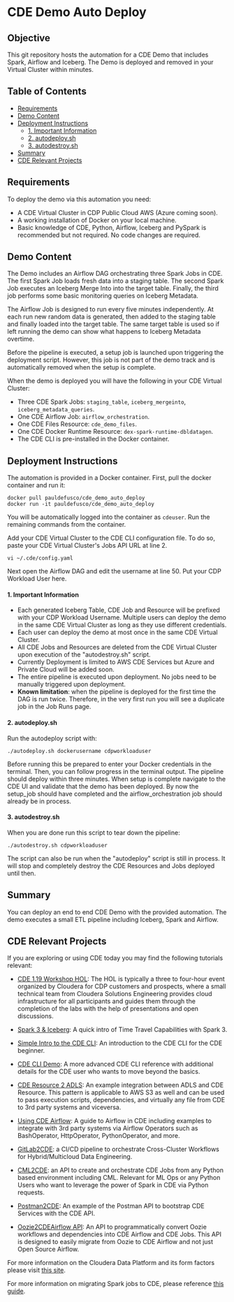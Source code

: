 # CDE Demo Auto Deploy

## Objective

This git repository hosts the automation for a CDE Demo that includes Spark, Airflow and Iceberg. The Demo is deployed and removed in your Virtual Cluster within minutes.


## Table of Contents

* [Requirements](https://github.com/pdefusco/CDE_Demo_Auto_Deploy#requirements)
* [Demo Content](https://github.com/pdefusco/CDE_Demo_Auto_Deploy#demo-content)
* [Deployment Instructions](https://github.com/pdefusco/CDE_Demo_Auto_Deploy#deployment-instructions)
  * [1. Important Information](https://github.com/pdefusco/CDE_Demo_Auto_Deploy#1-important-information)
  * [2. autodeploy.sh](https://github.com/pdefusco/CDE_Demo_Auto_Deploy#2-autodeploysh)
  * [3. autodestroy.sh](https://github.com/pdefusco/CDE_Demo_Auto_Deploy#3-autodestroysh)
* [Summary](https://github.com/pdefusco/CDE_Demo_Auto_Deploy#summary)
* [CDE Relevant Projects](https://github.com/pdefusco/CDE_Demo_Auto_Deploy#cde-relevant-projects)


## Requirements

To deploy the demo via this automation you need:

* A CDE Virtual Cluster in CDP Public Cloud AWS (Azure coming soon).
* A working installation of Docker on your local machine.
* Basic knowledge of CDE, Python, Airflow, Iceberg and PySpark is recommended but not required. No code changes are required.


## Demo Content

The Demo includes an Airflow DAG orchestrating three Spark Jobs in CDE. The first Spark Job loads fresh data into a staging table. The second Spark Job executes an Iceberg Merge Into into the target table. Finally, the third job performs some basic monitoring queries on Iceberg Metadata.

The Airflow Job is designed to run every five minutes independently. At each run new random data is generated, then added to the staging table and finally loaded into the target table. The same target table is used so if left running the demo can show what happens to Iceberg Metadata overtime.

Before the pipeline is executed, a setup job is launched upon triggering the deployment script. However, this job is not part of the demo track and is automatically removed when the setup is complete.

When the demo is deployed you will have the following in your CDE Virtual Cluster:

* Three CDE Spark Jobs: ```staging_table```, ```iceberg_mergeinto```, ```iceberg_metadata_queries```.
* One CDE Airflow Job: ```airflow_orchestration```.
* One CDE Files Resource: ```cde_demo_files```.
* One CDE Docker Runtime Resource: ```dex-spark-runtime-dbldatagen```.
* The CDE CLI is pre-installed in the Docker container.


## Deployment Instructions

The automation is provided in a Docker container. First, pull the docker container and run it:

```
docker pull pauldefusco/cde_demo_auto_deploy
docker run -it pauldefusco/cde_demo_auto_deploy
```

You will be automatically logged into the container as ```cdeuser```. Run the remaining commands from the container.

Add your CDE Virtual Cluster to the CDE CLI configuration file. To do so, paste your CDE Virtual Cluster's Jobs API URL at line 2.

```
vi ~/.cde/config.yaml
```

Next open the Airflow DAG and edit the username at line 50. Put your CDP Workload User here.

#### 1. Important Information

* Each generated Iceberg Table, CDE Job and Resource will be prefixed with your CDP Workload Username. Multiple users can deploy the demo in the same CDE Virtual Cluster as long as they use different credentials.
* Each user can deploy the demo at most once in the same CDE Virtual Cluster.
* All CDE Jobs and Resources are deleted from the CDE Virtual Cluster upon execution of the "autodestroy.sh" script.
* Currently Deployment is limited to AWS CDE Services but Azure and Private Cloud will be added soon.
* The entire pipeline is executed upon deployment. No jobs need to be manually triggered upon deployment.
* **Known limitation**: when the pipeline is deployed for the first time the DAG is run twice. Therefore, in the very first run you will see a duplicate job in the Job Runs page.

#### 2. autodeploy.sh

Run the autodeploy script with:

```
./autodeploy.sh dockerusername cdpworkloaduser
```

Before running this be prepared to enter your Docker credentials in the terminal. Then, you can follow progress in the terminal output. The pipeline should deploy within three minutes. When setup is complete navigate to the CDE UI and validate that the demo has been deployed. By now the setup_job should have completed and the airflow_orchestration job should already be in process.

#### 3. autodestroy.sh

When you are done run this script to tear down the pipeline:

```
./autodestroy.sh cdpworkloaduser
```

The script can also be run when the "autodeploy" script is still in process. It will stop and completely destroy the CDE Resources and Jobs deployed until then.


## Summary

You can deploy an end to end CDE Demo with the provided automation. The demo executes a small ETL pipeline including Iceberg, Spark and Airflow.

## CDE Relevant Projects

If you are exploring or using CDE today you may find the following tutorials relevant:

* [CDE 1.19 Workshop HOL](https://github.com/pdefusco/CDE119_ACE_WORKSHOP): The HOL is typically a three to four-hour event organized by Cloudera for CDP customers and prospects, where a small technical team from Cloudera Solutions Engineering provides cloud infrastructure for all participants and guides them through the completion of the labs with the help of presentations and open discussions.

* [Spark 3 & Iceberg](https://github.com/pdefusco/Spark3_Iceberg_CML): A quick intro of Time Travel Capabilities with Spark 3.

* [Simple Intro to the CDE CLI](https://github.com/pdefusco/CDE_CLI_Simple): An introduction to the CDE CLI for the CDE beginner.

* [CDE CLI Demo](https://github.com/pdefusco/CDE_CLI_demo): A more advanced CDE CLI reference with additional details for the CDE user who wants to move beyond the basics.

* [CDE Resource 2 ADLS](https://github.com/pdefusco/CDEResource2ADLS): An example integration between ADLS and CDE Resource. This pattern is applicable to AWS S3 as well and can be used to pass execution scripts, dependencies, and virtually any file from CDE to 3rd party systems and viceversa.

* [Using CDE Airflow](https://github.com/pdefusco/Using_CDE_Airflow): A guide to Airflow in CDE including examples to integrate with 3rd party systems via Airflow Operators such as BashOperator, HttpOperator, PythonOperator, and more.

* [GitLab2CDE](https://github.com/pdefusco/Gitlab2CDE): a CI/CD pipeline to orchestrate Cross-Cluster Workflows for Hybrid/Multicloud Data Engineering.

* [CML2CDE](https://github.com/pdefusco/cml2cde_api_example): an API to create and orchestrate CDE Jobs from any Python based environment including CML. Relevant for ML Ops or any Python Users who want to leverage the power of Spark in CDE via Python requests.

* [Postman2CDE](https://github.com/pdefusco/Postman2CDE): An example of the Postman API to bootstrap CDE Services with the CDE API.

* [Oozie2CDEAirflow API](https://github.com/pdefusco/Oozie2CDE_Migration): An API to programmatically convert Oozie workflows and dependencies into CDE Airflow and CDE Jobs. This API is designed to easily migrate from Oozie to CDE Airflow and not just Open Source Airflow.

For more information on the Cloudera Data Platform and its form factors please visit [this site](https://docs.cloudera.com/).

For more information on migrating Spark jobs to CDE, please reference [this guide](https://docs.cloudera.com/cdp-private-cloud-upgrade/latest/cdppvc-data-migration-spark/topics/cdp-migration-spark-cdp-cde.html).
